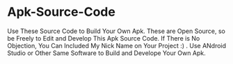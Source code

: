 # Apk-Source-Code
Use These Source Code to Build Your Own Apk. These are Open Source, so be Freely to Edit and Develop This Apk Source Code. If There is No Objection, You Can Included My Nick Name on Your Project :) . Use ANdroid Studio or Other Same Software to Build and Develope Your Own Apk.

